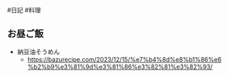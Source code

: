 #日記 #料理 

## お昼ご飯
- 納豆油そうめん
	- https://bazurecipe.com/2023/12/15/%e7%b4%8d%e8%b1%86%e6%b2%b9%e3%81%9d%e3%81%86%e3%82%81%e3%82%93/

